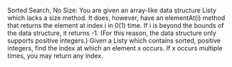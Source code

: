 Sorted Search, No Size: You are given an array-like data structure Listy which lacks a size method.
It does, however, have an elementAt(i) method that returns the element at index i in 0(1) time. 
If i is beyond the bounds of the data structure, it returns -1. 
(For this reason, the data structure only supports positive integers.) 
Given a Listy which contains sorted, positive integers, find the index at which an element x occurs. 
If x occurs multiple times, you may return any index.
